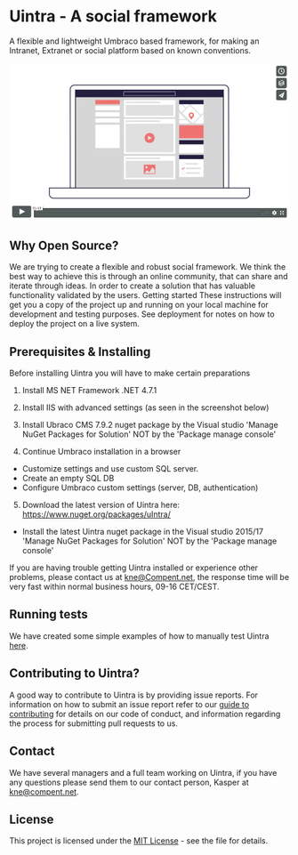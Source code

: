 # Uintra - A social framework
A flexible and lightweight Umbraco based framework, for making an Intranet, Extranet or social platform based on known conventions.

[![ScreenShot](Img/vimeo.png)](https://player.vimeo.com/video/263109862)

## Why Open Source?
We are trying to create a flexible and robust social framework. We think the best way to achieve this is through an online community, that can share and iterate through ideas. In order to create a solution that has valuable functionality validated by the users.
Getting started
These instructions will get you a copy of the project up and running on your local machine for development and testing purposes. See deployment for notes on how to deploy the project on a live system.

## Prerequisites & Installing
Before installing Uintra you will have to make certain preparations

1. Install MS NET Framework .NET 4.7.1

2. Install IIS with advanced settings (as seen in the screenshot below)


3. Install Ubraco CMS 7.9.2 nuget package by the Visual studio 'Manage NuGet Packages for Solution' NOT by the 'Package manage console'

4. Continue Umbraco installation in a browser 
* Customize settings and use custom SQL server.
* Create an empty SQL DB
* Configure Umbraco custom settings (server, DB, authentication)

5. Download the latest version of Uintra here: https://www.nuget.org/packages/uIntra/
* Install the latest Uintra nuget package in the Visual studio 2015/17 'Manage NuGet Packages for Solution' NOT by the 'Package manage console'

If you are having trouble getting Uintra installed or experience other problems, please contact us at kne@Compent.net, the response time will be very fast within normal business hours, 09-16 CET/CEST.

## Running tests
We have created some simple examples of how to manually test Uintra [here](Testing.md).

## Contributing to Uintra?
A good way to contribute to Uintra is by providing issue reports. For information on how to submit an issue report refer to our [guide to contributing](CONTRIBUTING.md) for details on our code of conduct, and information regarding the process for submitting pull requests to us.

## Contact
We have several managers and a full team working on Uintra, if you have any questions please send them to our contact person, Kasper at kne@compent.net. 

## License
This project is licensed under the [MIT License](LICENSE.md) - see the file for details.
